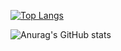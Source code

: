 [![Top Langs](https://github-readme-stats.vercel.app/api/top-langs/?username=baranzen&theme=radical&layout=compact)](https://github.com/baranzen/github-readme-stats)

![Anurag's GitHub stats](https://github-readme-stats.vercel.app/api?username=anuraghazra&show_icons=true&theme=radical)
